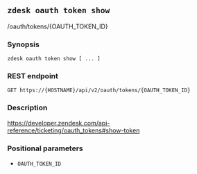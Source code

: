 ## `zdesk oauth token show`

/oauth/tokens/{OAUTH_TOKEN_ID}

### Synopsis

    zdesk oauth token show [ ... ]

### REST endpoint

    GET https://{HOSTNAME}/api/v2/oauth/tokens/{OAUTH_TOKEN_ID}

### Description

https://developer.zendesk.com/api-reference/ticketing/oauth_tokens#show-token

### Positional parameters

* `OAUTH_TOKEN_ID`

